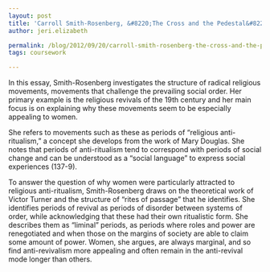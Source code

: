 ```yaml
---
layout: post
title: 'Carroll Smith-Rosenberg, &#8220;The Cross and the Pedestal&#8221;'
author: jeri.elizabeth

permalink: /blog/2012/09/20/carroll-smith-rosenberg-the-cross-and-the-pedestal/
tags: coursework

---
```

In this essay, Smith-Rosenberg investigates the structure of radical religious movements, movements that challenge the prevailing social order. Her primary example is the religious revivals of the 19th century and her main focus is on explaining why these movements seem to be especially appealing to women.

She refers to movements such as these as periods of &#8220;religious anti-ritualism,&#8221; a concept she develops from the work of Mary Douglas. She notes that periods of anti-ritualism tend to correspond with periods of social change and can be understood as a &#8220;social language&#8221; to express social experiences (137-9).

To answer the question of why women were particularly attracted to religious anti-ritualism, Smith-Rosenberg draws on the theoretical work of Victor Turner and the structure of &#8220;rites of passage&#8221; that he identifies. She identifies periods of revival as periods of disorder between systems of order, while acknowledging that these had their own ritualistic form. She describes them as &#8220;liminal&#8221; periods, as periods where roles and power are renegotiated and when those on the margins of society are able to claim some amount of power. Women, she argues, are always marginal, and so find anti-revivalism more appealing and often remain in the anti-revival mode longer than others.
